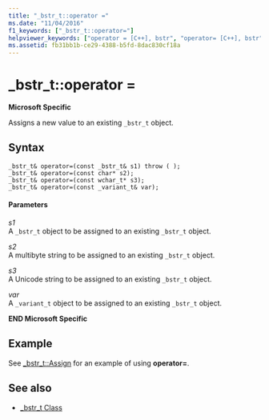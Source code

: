 ```yaml
---
title: "_bstr_t::operator ="
ms.date: "11/04/2016"
f1_keywords: ["_bstr_t::operator="]
helpviewer_keywords: ["operator = [C++], bstr", "operator= [C++], bstr"]
ms.assetid: fb31bb1b-ce29-4388-b5fd-8dac830cf18a
---
```

# _bstr_t::operator =

**Microsoft Specific**

Assigns a new value to an existing `_bstr_t` object.

## Syntax

```
_bstr_t& operator=(const _bstr_t& s1) throw ( );
_bstr_t& operator=(const char* s2);
_bstr_t& operator=(const wchar_t* s3);
_bstr_t& operator=(const _variant_t& var);
```

#### Parameters

*s1*<br/>
A `_bstr_t` object to be assigned to an existing `_bstr_t` object.

*s2*<br/>
A multibyte string to be assigned to an existing `_bstr_t` object.

*s3*<br/>
A Unicode string to be assigned to an existing `_bstr_t` object.

*var*<br/>
A `_variant_t` object to be assigned to an existing `_bstr_t` object.

**END Microsoft Specific**

## Example

See [_bstr_t::Assign](../cpp/bstr-t-assign.md) for an example of using **operator=**.

## See also

- [_bstr_t Class](../cpp/bstr-t-class.md)
